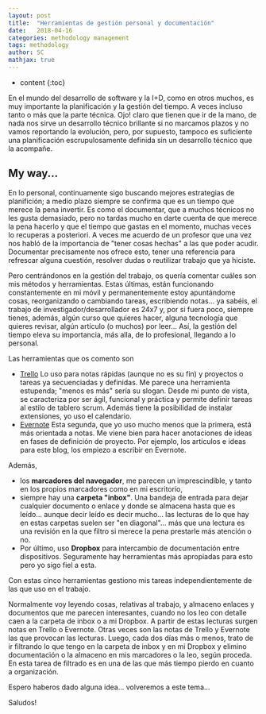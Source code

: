 ```yaml
---
layout: post
title:  "Herramientas de gestión personal y documentación"
date:   2018-04-16
categories: methodology management
tags: methodology
author: SC
mathjax: true
---
```


* content
{:toc}


En el mundo del desarrollo de software y la I+D, como en otros muchos, es muy importante la planificación y la gestión del tiempo. A veces incluso tanto o más que la parte técnica. Ojo! claro que tienen que ir de la mano, de nada nos sirve un desarrollo técnico brillante si no marcamos plazos y no vamos reportando la evolución, pero, por supuesto, tampoco es suficiente una planificación escrupulosamente definida sin un desarrollo técnico que la acompañe. 




## My way...

En lo personal, continuamente sigo buscando mejores estrategias de planifición; a medio plazo siempre se confirma que es un tiempo que merece la pena invertir. Es como el documentar, que a muchos técnicos no les gusta demasiado, pero no tardas mucho en darte cuenta de que merece la pena hacerlo y que el tiempo que gastas en el momento, muchas veces lo recuperas a posteriori. A veces me acuerdo de un profesor que una vez nos habló de la importancia de "tener cosas hechas" a las que poder acudir. Documentar precisamente nos ofrece esto, tener una referencia para refrescar alguna cuestión, resolver dudas o reutilizar trabajo que ya hiciste.   

Pero centrándonos en la gestión del trabajo, os quería comentar cuáles son mis métodos y herramientas. Estas últimas, están funcionando constantemente en mi móvil y permanentemente estoy apuntándome cosas, reorganizando o cambiando tareas, escribiendo notas... ya sabéis, el trabajo de investigador/desarrollador es 24x7 y, por si fuera poco, siempre tienes, además, algún curso que quieres hacer, alguna tecnología que quieres revisar, algún artículo (o muchos) por leer... Así, la gestión del tiempo eleva su importancia, más alla, de lo profesional, llegando a lo personal. 

Las herramientas que os comento son

* [Trello](https://trello.com/guide) 
Lo uso para notas rápidas (aunque no es su fin) y proyectos o tareas ya secuenciadas y definidas. Me parece una herramienta estupenda; "menos es más" sería su slogan. Desde mi punto de vista, se caracteriza por ser ágil, funcional y práctica y permite definir tareas al estilo de tablero scrum. Además tiene la posibilidad de instalar extensiones, yo uso el calendario.
* [Evernote](https://evernote.com/intl/es/get-started)
Esta segunda, que yo uso mucho menos que la primera, está más orientada a notas. Me viene bien para hacer anotaciones de ideas en fases de definición de proyecto. Por ejemplo, los artículos e ideas para este blog, los empiezo a escribir en Evernote.

Además, 

* los **marcadores del navegador**, me parecen un imprescindible, y tanto en los propios marcadores como en mi escritorio, 
* siempre hay una **carpeta "inbox"**. Una bandeja de entrada para dejar cualquier documento o enlace y donde se almacena hasta que es leído... aunque decir leído es decir mucho... las lecturas de lo que hay en estas carpetas suelen ser "en diagonal"... más que una lectura es una revisión en la que filtro si merece la pena prestarle más atención o no.
* Por último, uso **Dropbox** para intercambio de documentación entre dispositivos. Seguramente hay herramientas más apropiadas para esto pero yo sigo fiel a esta.

Con estas cinco herramientas gestiono mis tareas independientemente de las que uso en el trabajo. 

Normalmente voy leyendo cosas, relativas al trabajo, y almaceno enlaces y documentos que me parecen interesantes, cuando no los leo con detalle caen a la carpeta de inbox o a mi Dropbox. A partir de estas lecturas surgen notas en Trello o Evernote. Otras veces son las notas de Trello y Evernote las que provocan las lecturas. Luego, cada dos días más o menos, trato de ir filtrando lo que tengo en la carpeta de inbox y en mi Dropbox y elimino documentación o la almaceno en mis marcadores o la leo, según proceda. En esta tarea de filtrado es en una de las que más tiempo pierdo en cuanto a organización.

Espero haberos dado alguna idea... volveremos a este tema...

Saludos!


